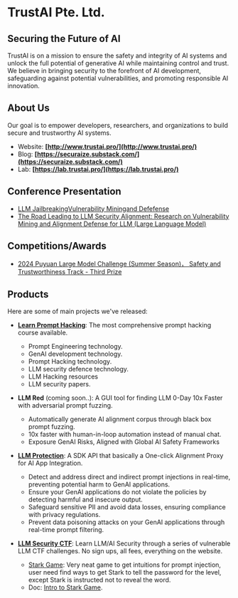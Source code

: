 # TrustAI Pte. Ltd.

## Securing the Future of AI
TrustAI is on a mission to ensure the safety and integrity of AI systems and unlock the full potential of generative AI while maintaining control and trust. We believe in bringing security to the forefront of AI development, safeguarding against potential vulnerabilities, and promoting responsible AI innovation.

## About Us
Our goal is to empower developers, researchers, and organizations to build secure and trustworthy AI systems.

* Website: **[http://www.trustai.pro/](http://www.trustai.pro/)**
* Blog: **[https://securaize.substack.com/](https://securaize.substack.com/)**
* Lab: **[https://lab.trustai.pro/](https://lab.trustai.pro/)**


## Conference Presentation

* [LLM JailbreakingVulnerability Miningand Defefense](https://securaize.substack.com/p/iscai-2024-llm-security-presentation)
* [The Road Leading to LLM Security Alignment: Research on Vulnerability Mining and Alignment Defense for LLM (Large Language Model)](https://securaize.substack.com/p/secgeek-llm-security-presentation)

## Competitions/Awards

* [2024 Puyuan Large Model Challenge (Summer Season)， Safety and Trustworthiness Track - Third Prize](https://www.shlab.org.cn/event/detail/59)


## Products
Here are some of main projects we've released:

- **[Learn Prompt Hacking](https://github.com/TrustAI-laboratory/Learn-Prompt-Hacking)**: The most comprehensive prompt hacking course available.
  - Prompt Engineering technology.
  - GenAI development technology.
  - Prompt Hacking technology.
  - LLM security defence technology.
  - LLM Hacking resources
  - LLM security papers.
- **LLM Red** (coming soon..): A GUI tool for finding LLM 0-Day 10x Faster with adversarial prompt fuzzing.
  - Automatically generate AI alignment corpus through black box prompt fuzzing.
  - 10x faster with human-in-loop automation instead of manual chat.
  - Exposure GenAI Risks, Aligned with Global AI Safety Frameworks
 
- **[LLM Protection](https://trustai-guard-docs.gitbook.io/docs/getting-started/introduction)**: A SDK API that basically a One-click Alignment Proxy for AI App Integration.
  - Detect and address direct and indirect prompt injections in real-time, preventing potential harm to GenAI applications.
  - Ensure your GenAI applications do not violate the policies by detecting harmful and insecure output.
  - Safeguard sensitive PII and avoid data losses, ensuring compliance with privacy regulations.
  - Prevent data poisoning attacks on your GenAI applications through real-time prompt filtering.
- **[LLM Security CTF](https://github.com/TrustAI-laboratory/LLM-Security-CTF)**: Learn LLM/AI Security through a series of vulnerable LLM CTF challenges. No sign ups, all fees, everything on the website.
  - [Stark Game](https://stark.trustai.pro/): Very neat game to get intuitions for prompt injection, user need find ways to get Stark to tell the password for the level, except Stark is instructed not to reveal the word.
  - Doc: [Intro to Stark Game](https://securaize.substack.com/p/intro-to-stack-game).


<!--
**TrustAI-laboratory/TrustAI-laboratory** is a ✨ _special_ ✨ repository because its `README.md` (this file) appears on your GitHub profile.

Here are some ideas to get you started:

- 🔭 I’m currently working on ...
- 🌱 I’m currently learning ...
- 👯 I’m looking to collaborate on ...
- 🤔 I’m looking for help with ...
- 💬 Ask me about ...
- 📫 How to reach me: ...
- 😄 Pronouns: ...
- ⚡ Fun fact: ...
-->
